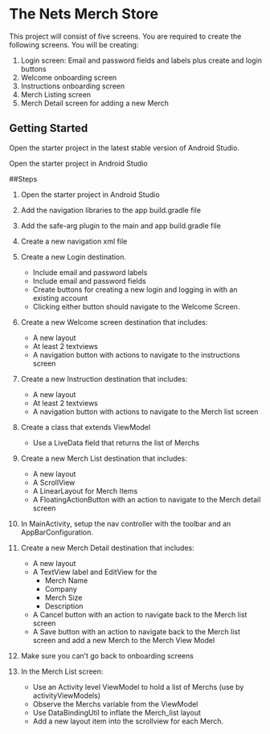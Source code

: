 # The Nets Merch Store

This project will consist of five screens. You are required to create the following screens. You will be creating:

1. Login screen: Email and password fields and labels plus create and login buttons
2. Welcome onboarding screen
3. Instructions onboarding screen
4. Merch Listing screen
5. Merch Detail screen for adding a new Merch

## Getting Started

Open the starter project in the latest stable version of Android Studio.

Open the starter project in Android Studio

##Steps

1. Open the starter project in Android Studio

2. Add the navigation libraries to the app build.gradle file

3. Add the safe-arg plugin to the main and app build.gradle file

4. Create a new navigation xml file

5. Create a new Login destination.

   * Include email and password labels 

   - Include email and password fields
   - Create buttons for creating a new login and logging in with an existing account
   - Clicking either button should navigate to the Welcome Screen.

6. Create a new Welcome screen destination that includes:

   * A new layout
   * At least 2 textviews
   * A navigation button with actions to navigate to the instructions screen

7. Create a new Instruction destination that includes:

   * A new layout
   * At least 2 textviews
   * A navigation button with actions to navigate to the Merch list screen

8. Create a class that extends ViewModel

   *  Use a LiveData field that returns the list of Merchs

9. Create a new Merch List destination that includes:

   * A new layout
   * A ScrollView
   * A LinearLayout for Merch Items
   * A FloatingActionButton with an action to navigate to the Merch detail screen

10. In MainActivity, setup the nav controller with the toolbar and an AppBarConfiguration.

11. Create a new Merch Detail destination that includes:

    * A new layout
    * A TextView label and EditView for the
      * Merch Name
      * Company
      * Merch Size
      * Description
    * A Cancel button with an action to navigate back to the Merch list screen
    * A Save button with an action to navigate back to the Merch list screen and add a new Merch to the Merch View Model

12. Make sure you can’t go back to onboarding screens

13. In the Merch List screen:

    * Use an Activity level ViewModel to hold a list of Merchs (use by activityViewModels)
    * Observe the Merchs variable from the ViewModel
    * Use DataBindingUtil to inflate the Merch_list layout
    * Add a new layout item into the scrollview for each Merch.